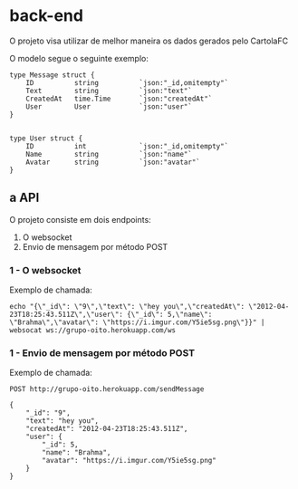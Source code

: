 # back-end

O projeto visa utilizar de melhor maneira os dados gerados pelo CartolaFC

O modelo segue o seguinte exemplo:

```
type Message struct {
	ID			string			`json:"_id,omitempty"`
	Text		string			`json:"text"`
	CreatedAt	time.Time		`json:"createdAt"`
	User		User			`json:"user"`
}
```

```

type User struct {
	ID			int				`json:"_id,omitempty"`
	Name		string			`json:"name"`
	Avatar		string			`json:"avatar"`
}

```

## a API

O projeto consiste em dois endpoints:

1. O websocket
2. Envio de mensagem por método POST

### 1 - O websocket

Exemplo de chamada:

```
echo "{\"_id\": \"9\",\"text\": \"hey you\",\"createdAt\": \"2012-04-23T18:25:43.511Z\",\"user\": {\"_id\": 5,\"name\": \"Brahma\",\"avatar\": \"https://i.imgur.com/Y5ie5sg.png\"}}" | websocat ws://grupo-oito.herokuapp.com/ws

```
### 1 - Envio de mensagem por método POST

Exemplo de chamada:

```
POST http://grupo-oito.herokuapp.com/sendMessage

{
	"_id": "9",
	"text": "hey you",
	"createdAt": "2012-04-23T18:25:43.511Z",
	"user": {
		"_id": 5,
		"name": "Brahma",
		"avatar": "https://i.imgur.com/Y5ie5sg.png"
	}
}

```
